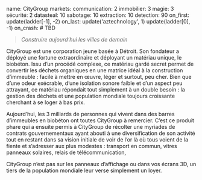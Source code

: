 name: CityGroup
markets:
    communication: 2
    immobilier: 3
    magie: 3
    sécurité: 2
datasteal: 10
sabotage: 10
extraction: 10
detection: 90
on_first:
    update(ladder[-1], -2)
on_last:
    update('aztechnology', 1)
    update(ladder[0], -1)
on_crash:
    # TBD


> *Construire aujourd’hui les villes de demain*

CityGroup est une corporation jeune basée à Détroit. Son fondateur a déployé une fortune extraordinaire et déployant un matériau unique, le biobéton. Issu d’un procédé complexe, ce matériau gardé secret permet de convertir les déchets organiques en une matrice idéal à la construction d’immeuble : facile à mettre en œuvre, léger et surtout, peu cher. Bien que d’une odeur exécrable, d’une isolation sonore faible et d’un aspect peu attrayant, ce matériau répondait tout simplement à un double besoin : la gestion des déchets et une population mondiale toujours croissante cherchant à se loger à bas prix. 


Aujourd’hui, les 3 milliards de personnes qui vivent dans des barres d’immeubles en biobéton ont toutes CityGroup à remercier. C’est ce produit phare qui a ensuite permis à CityGroup de récolter une myriades de contrats gouvernementaux ayant abouti à une diversification de son activité tout en restant dans sa vision initiale de voir de l’or là où tous voient de la fiente et s’adresser aux plus modestes : transport en commun, vitres panneaux solaires, relais de télécommunication, 


CityGroup n’est pas sur les panneaux d’affichage ou dans vos écrans 3D, un tiers de la population mondiale leur verse simplement un loyer.
